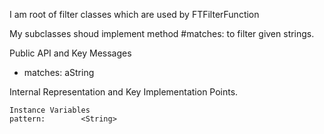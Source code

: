 I am root of filter classes which are used by FTFilterFunctionMy subclasses shoud implement method #matches: to filter given strings.Public API and Key Messages- matches: aString    Internal Representation and Key Implementation Points.    Instance Variables	pattern:		<String>